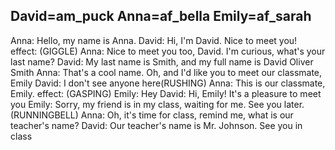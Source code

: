 David=am_puck
Anna=af_bella
Emily=af_sarah
--
Anna: Hello, my name is Anna.
David: Hi, I'm David. Nice to meet you!
effect: (GIGGLE) 
Anna: Nice to meet you too, David. I'm curious, what's your last name?
David: My last name is Smith, and my full name is David Oliver Smith
Anna: That's a cool name. Oh, and I'd like you to meet our classmate, Emily
David: I don't see anyone here(RUSHING)
Anna: This is our classmate, Emily.
effect: (GASPING) 
Emily: Hey
David: Hi, Emily! It's a pleasure to meet you
Emily: Sorry, my friend is in my class, waiting for me. See you later. (RUNNINGBELL)
Anna: Oh, it's time for class, remind me, what is our teacher's name?
David: Our teacher's name is Mr. Johnson. See you in class

